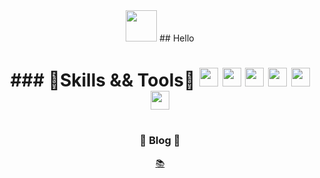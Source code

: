 <div align="center">
<img src="https://cdn-icons-png.flaticon.com/512/1320/1320457.png" style="width:50px;height:50px;">
## Hello
<h1>
### 🔹Skills && Tools🔹

<img src="https://images.velog.io/images/qlwb7187/post/b505379b-fe51-45a4-af33-e2aaa6b547be/123.png" style="width:30px;height:30px;">
<img src="https://blog.kakaocdn.net/dn/cgkUIV/btqRqcabOMh/iSwGFjqyYk5pidLEb8K641/img.png" style="width:30px;height:30px;">
<img src="https://cdn-icons-png.flaticon.com/512/5968/5968332.png" style="width:30px;height:30px;">
<img src="https://img1.daumcdn.net/thumb/R300x0/?fname=https://blog.kakaocdn.net/dn/bbJ72b/btrqBekTKS0/cf2ZudRxCjkkwmFtxV8XQk/img.png" style="width:30px;height:30px;">
<img src="https://upload.wikimedia.org/wikipedia/commons/thumb/2/2b/Kali-dragon-icon.svg/2048px-Kali-dragon-icon.svg.png" style="width:30px;height:30px;">
<img src="https://upload.wikimedia.org/wikipedia/commons/thumb/a/ab/Logo-ubuntu_cof-orange-hex.svg/1200px-Logo-ubuntu_cof-orange-hex.svg.png" style="width:30px;height:30px;">
  
<br>
  
<h1>
  
### 📘 Blog 📘

[📚](https://one3147.tistory.com/)
</div>
